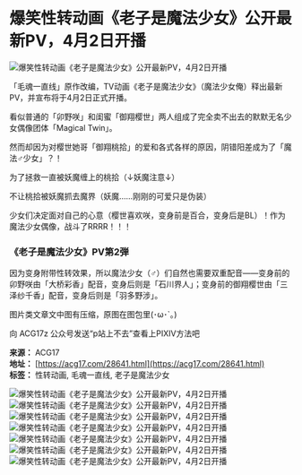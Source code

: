 # 爆笑性转动画《老子是魔法少女》公开最新PV，4月2日开播

![爆笑性转动画《老子是魔法少女》公开最新PV，4月2日开播](https://acg17.com/wp-content/uploads/2023/10/1696262166-5bb31fba269b8.webp)

「毛魂一直线」原作改编，TV动画《老子是魔法少女》（魔法少女俺）释出最新PV，并宣布将于4月2日正式开播。

看似普通的「卯野咲」和闺蜜「御翔樱世」两人组成了完全卖不出去的默默无名少女偶像团体「Magical Twin」。

然而却因为对樱世她哥「御翔桃拾」的爱和各式各样的原因，阴错阳差成为了「魔法♂少女」？！

为了拯救一直被妖魔缠上的桃拾（↓妖魔注意↓）

不让桃拾被妖魔抓去魔界（妖魔……刚刚的可爱只是伪装）

少女们决定面对自己的心意（樱世喜欢咲，变身前是百合，变身后是BL）！作为魔法少女偶像，战斗了RRRR！！！

### 《老子是魔法少女》PV第2弾

因为变身附带性转效果，所以魔法少女（♂）们自然也需要双重配音——变身前的卯野咲由「大桥彩香」配音，变身后则是「石川界人」；变身前的御翔樱世由「三泽纱千香」配音，变身后则是「羽多野涉」。

图片类文章文中图有压缩，原图在图包里(･ω･`｡)

向 ACG17z 公众号发送“p站上不去”查看上PIXIV方法吧

**来源：** ACG17  
**地址：** [https://acg17.com/28641.html](https://acg17.com/28641.html)  
**标签：** 性转动画, 毛魂一直线, 老子是魔法少女  

![爆笑性转动画《老子是魔法少女》公开最新PV，4月2日开播](https://tva2.sinaimg.cn/mw1024/006yt1Omgy1hfs96w7xj2j303a00ja9v.jpg)  
![爆笑性转动画《老子是魔法少女》公开最新PV，4月2日开播](https://tva2.sinaimg.cn/mw1024/006yt1Omgy1fp3gx712syj30fu08uq3g.jpg)  
![爆笑性转动画《老子是魔法少女》公开最新PV，4月2日开播](https://tva2.sinaimg.cn/mw1024/006yt1Omgy1fp3gxcjhsvj30fu08w74i.jpg)  
![爆笑性转动画《老子是魔法少女》公开最新PV，4月2日开播](https://tva2.sinaimg.cn/mw1024/006yt1Omgy1fp3gxmd0clj30fu0903yw.jpg)  
![爆笑性转动画《老子是魔法少女》公开最新PV，4月2日开播](https://tva2.sinaimg.cn/mw1024/006yt1Omgy1fp3gxsbmkbj30fu095dg8.jpg)  
![爆笑性转动画《老子是魔法少女》公开最新PV，4月2日开播](https://tva2.sinaimg.cn/mw1024/006yt1Omgy1fp3gxxki4uj30fu08xjrx.jpg)  
![爆笑性转动画《老子是魔法少女》公开最新PV，4月2日开播](https://tva2.sinaimg.cn/mw1024/006yt1Omgy1fp3gy4brznj30fu08s0sq.jpg)